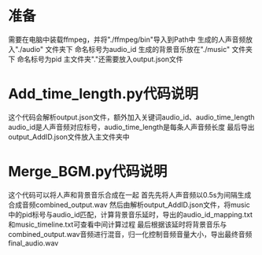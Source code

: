 # 准备
需要在电脑中装载ffmpeg，并将"./ffmpeg/bin"导入到Path中
生成的人声音频放入"./audio" 文件夹下
命名标号为audio_id
生成的背景音乐放在"./music" 文件夹下
命名标号为pid
主文件夹"."还需要放入output.json文件


# Add_time_length.py代码说明
这个代码会解析output.json文件，额外加入关键词audio_id、audio_time_length
audio_id是人声音频对应标号，audio_time_length是每条人声音频长度
最后导出output_AddID.json文件放入主文件夹中
# Merge_BGM.py代码说明
这个代码可以将人声和背景音乐合成在一起
首先先将人声音频以0.5s为间隔生成合成音频combined_output.wav
然后由解析output_AddID.json文件，将music中的pid标号与audio_id匹配，计算背景音乐延时，导出的audio_id_mapping.txt和music_timeline.txt可查看中间计算过程
最后根据该延时将背景音乐与combined_output.wav音频进行混音，归一化控制音频音量大小，导出最终音频final_audio.wav
